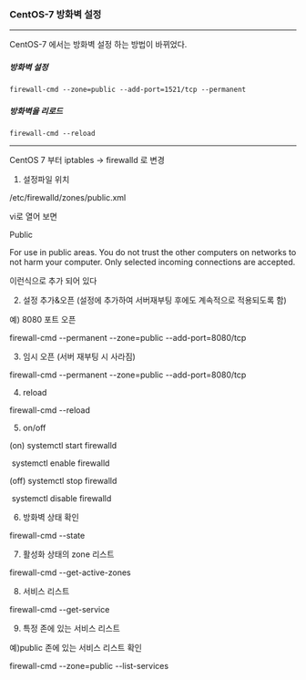 
### CentOS-7 방화벽 설정

---

CentOS-7 에서는 방화벽 설정 하는 방법이 바뀌었다.



##### 방화벽 설정

	firewall-cmd --zone=public --add-port=1521/tcp --permanent



##### 방화벽을 리로드

	firewall-cmd --reload



---

CentOS 7 부터 iptables -> firewalld 로 변경

 

1. 설정파일 위치

 

/etc/firewalld/zones/public.xml 

vi로 열어 보면

<zone>

 <short>Public</short>

 <description>For use in public areas. You do not trust the other computers on networks to not harm your computer. Only selected incoming connections are accepted.</description>

 <service name="ssh"/>

 <service name="dhcpv6-client"/>

 <port protocol="tcp" port="8080"/>

 <port protocol="tcp" port="80"/>

</zone>

이런식으로 추가 되어 있다

 

2. 설정 추가&오픈 (설정에 추가하여 서버재부팅 후에도 계속적으로 적용되도록 함)

 

예) 8080 포트 오픈

firewall-cmd --permanent --zone=public --add-port=8080/tcp

 

3. 임시 오픈 (서버 재부팅 시 사라짐)

firewall-cmd --permanent --zone=public --add-port=8080/tcp

 

4. reload

firewall-cmd --reload

 

5. on/off

(on) systemctl start firewalld

​    systemctl enable firewalld

 

(off) systemctl stop firewalld

​    systemctl disable firewalld

 

6. 방화벽 상태 확인

firewall-cmd --state

 

7. 활성화 상태의 zone 리스트

firewall-cmd --get-active-zones

 

8. 서비스 리스트

firewall-cmd --get-service

 

9. 특정 존에 있는 서비스 리스트

예)public 존에 있는 서비스 리스트 확인

firewall-cmd --zone=public --list-services
